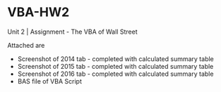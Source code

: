# VBA-HW2

Unit 2 | Assignment - The VBA of Wall Street

Attached are

- Screenshot of 2014 tab - completed with calculated summary table
- Screenshot of 2015 tab - completed with calculated summary table
- Screenshot of 2016 tab - completed with calculated summary table
- BAS file of VBA Script

